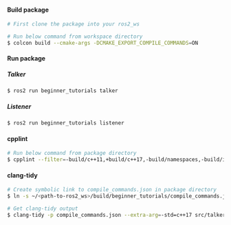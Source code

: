 #### Build package

```bash
# First clone the package into your ros2_ws

# Run below command from workspace directory
$ colcon build --cmake-args -DCMAKE_EXPORT_COMPILE_COMMANDS=ON
```

#### Run package

##### Talker
```bash
$ ros2 run beginner_tutorials talker
```

##### Listener
```bash
$ ros2 run beginner_tutorials listener
```

#### cpplint
```bash
# Run below command from package directory
$ cpplint --filter=-build/c++11,+build/c++17,-build/namespaces,-build/include_order src/talker.cpp src/listener.cpp 
```


#### clang-tidy
```bash
# Create symbolic link to compile_commands.json in package directory
$ ln -s ~/<path-to-ros2_ws>/build/beginner_tutorials/compile_commands.json ~/<path-to-ros2_ws>/src/beginner_tutorials

# Get clang-tidy output
$ clang-tidy -p compile_commands.json --extra-arg=-std=c++17 src/talker.cpp src/listener.cpp
```
